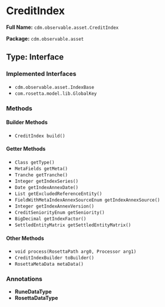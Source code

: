 # CreditIndex

**Full Name:** `cdm.observable.asset.CreditIndex`

**Package:** `cdm.observable.asset`

## Type: Interface

### Implemented Interfaces

- `cdm.observable.asset.IndexBase`
- `com.rosetta.model.lib.GlobalKey`

### Methods

#### Builder Methods

- `CreditIndex build()`

#### Getter Methods

- `Class getType()`
- `MetaFields getMeta()`
- `Tranche getTranche()`
- `Integer getIndexSeries()`
- `Date getIndexAnnexDate()`
- `List getExcludedReferenceEntity()`
- `FieldWithMetaIndexAnnexSourceEnum getIndexAnnexSource()`
- `Integer getIndexAnnexVersion()`
- `CreditSeniorityEnum getSeniority()`
- `BigDecimal getIndexFactor()`
- `SettledEntityMatrix getSettledEntityMatrix()`

#### Other Methods

- `void process(RosettaPath arg0, Processor arg1)`
- `CreditIndexBuilder toBuilder()`
- `RosettaMetaData metaData()`

### Annotations

- **RuneDataType**
- **RosettaDataType**

